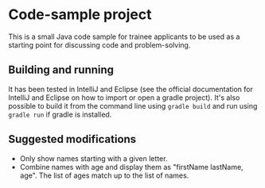 # Code-sample project

This is a small Java code sample for trainee applicants to be used as a starting
point for discussing code and problem-solving.

## Building and running

It has been tested in IntelliJ and Eclipse (see the official documentation for
IntelliJ and Eclipse on how to import or open a gradle project). It's also
possible to build it from the command line using `gradle build` and run
using `gradle run` if gradle is installed.

## Suggested modifications

* Only show names starting with a given letter.
* Combine names with age and display them as "firstName lastName, age". The list
  of ages match up to the list of names.